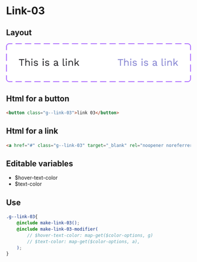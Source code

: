# Link-03

## Layout

![alt text][link-03]

[link-03]: /src/img/global-components/link/link-03.png

## Html for a button

```html
<button class="g--link-03">link 03</button>
```

## Html for a link

```html
<a href="#" class="g--link-03" target="_blank" rel="noopener noreferrer">link 03 link</a>
```

## Editable variables

- $hover-text-color
- $text-color

## Use

```scss
.g--link-03{
    @include make-link-03();
    @include make-link-03-modifier(
        // $hover-text-color: map-get($color-options, g)
        // $text-color: map-get($color-options, a),
    );
}
```
